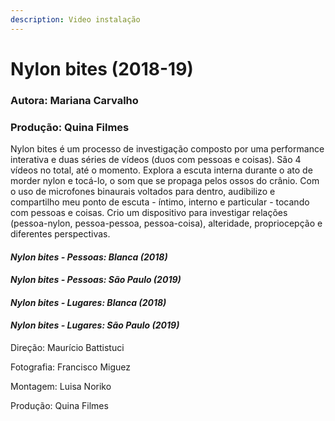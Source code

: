 ```yaml
---
description: Video instalação
---
```


# Nylon bites \(2018-19\)

### Autora: Mariana Carvalho

### **Produção: Quina Filmes**

Nylon bites é um processo de investigação composto por uma performance interativa e duas séries de vídeos \(duos com pessoas e coisas\). São 4 vídeos no total, até o momento. Explora a escuta interna durante o ato de morder nylon e tocá-lo, o som que se propaga pelos ossos do crânio. Com o uso de microfones binaurais voltados para dentro, audibilizo e compartilho meu ponto de escuta - íntimo, interno e particular - tocando com pessoas e coisas. Crio um dispositivo para investigar relações \(pessoa-nylon, pessoa-pessoa, pessoa-coisa\), alteridade, propriocepção e diferentes perspectivas.

#### _Nylon bites - Pessoas: Blanca \(2018\)_

#### _Nylon bites - Pessoas: São Paulo \(2019\)_

#### _Nylon bites - Lugares: Blanca \(2018\)_

#### _Nylon bites - Lugares: São Paulo \(2019\)_

Direção: Maurício Battistuci

Fotografia: Francisco Miguez 

Montagem: Luisa Noriko 

Produção: Quina Filmes

